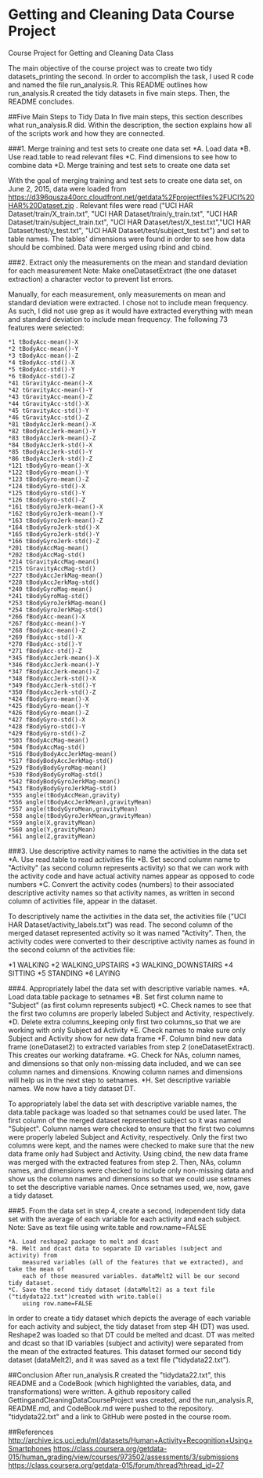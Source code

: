 # Getting and Cleaning Data Course Project
Course Project for Getting and Cleaning Data Class

The main objective of the course project was to create two tidy datasets_printing the second. 
In order to accomplish the task, I used R code and named the file run_analysis.R. This README outlines how
run_analysis.R created the tidy datasets in five main steps. Then, the README concludes.

##Five Main Steps to Tidy Data
In five main steps, this section describes what run_analysis.R did. Within the description, the section
explains how all of the scripts work and how they are connected. 

###1. Merge training and test sets to create one data set 
	*A. Load data
	*B. Use read.table to read relevant files
	*C. Find dimensions to see how to combine data
	*D. Merge training and test sets to create one data set

With the goal of merging training and test sets to create one data set, on June 2, 2015, data were loaded from
https://d396qusza40orc.cloudfront.net/getdata%2Fprojectfiles%2FUCI%20HAR%20Dataset.zip . 
Relevant files were read ("UCI HAR Dataset/train/X_train.txt", "UCI HAR Dataset/train/y_train.txt", 
"UCI HAR Dataset/train/subject_train.txt", "UCI HAR Dataset/test/X_test.txt","UCI HAR Dataset/test/y_test.txt",
"UCI HAR Dataset/test/subject_test.txt") and set to table names. The tables' dimensions were found in order
to see how data should be combined. Data were merged using rbind and cbind.

###2. Extract only the measurements on the mean and standard deviation for each measurement 
Note: Make oneDatasetExtract (the one dataset extraction) a character vector to prevent list errors.

Manually, for each measurement, only measurements on mean and standard deviation were extracted. I chose not 
to include mean frequency. As such, I did not use grep as it would have extracted everything with mean and 
standard deviation to include mean frequency. The following 73 features were selected:

	*1 tBodyAcc-mean()-X
	*2 tBodyAcc-mean()-Y
	*3 tBodyAcc-mean()-Z
	*4 tBodyAcc-std()-X
	*5 tBodyAcc-std()-Y
	*6 tBodyAcc-std()-Z
	*41 tGravityAcc-mean()-X
	*42 tGravityAcc-mean()-Y
	*43 tGravityAcc-mean()-Z
	*44 tGravityAcc-std()-X
	*45 tGravityAcc-std()-Y
	*46 tGravityAcc-std()-Z
	*81 tBodyAccJerk-mean()-X
	*82 tBodyAccJerk-mean()-Y
	*83 tBodyAccJerk-mean()-Z
	*84 tBodyAccJerk-std()-X
	*85 tBodyAccJerk-std()-Y
	*86 tBodyAccJerk-std()-Z
	*121 tBodyGyro-mean()-X
	*122 tBodyGyro-mean()-Y
	*123 tBodyGyro-mean()-Z
	*124 tBodyGyro-std()-X
	*125 tBodyGyro-std()-Y
	*126 tBodyGyro-std()-Z
	*161 tBodyGyroJerk-mean()-X
	*162 tBodyGyroJerk-mean()-Y
	*163 tBodyGyroJerk-mean()-Z
	*164 tBodyGyroJerk-std()-X
	*165 tBodyGyroJerk-std()-Y
	*166 tBodyGyroJerk-std()-Z
	*201 tBodyAccMag-mean()
	*202 tBodyAccMag-std()
	*214 tGravityAccMag-mean()
	*215 tGravityAccMag-std()
	*227 tBodyAccJerkMag-mean()
	*228 tBodyAccJerkMag-std()
	*240 tBodyGyroMag-mean()
	*241 tBodyGyroMag-std()
	*253 tBodyGyroJerkMag-mean()
	*254 tBodyGyroJerkMag-std()
	*266 fBodyAcc-mean()-X
	*267 fBodyAcc-mean()-Y
	*268 fBodyAcc-mean()-Z
	*269 fBodyAcc-std()-X
	*270 fBodyAcc-std()-Y
	*271 fBodyAcc-std()-Z
	*345 fBodyAccJerk-mean()-X
	*346 fBodyAccJerk-mean()-Y
	*347 fBodyAccJerk-mean()-Z
	*348 fBodyAccJerk-std()-X
	*349 fBodyAccJerk-std()-Y
	*350 fBodyAccJerk-std()-Z
	*424 fBodyGyro-mean()-X
	*425 fBodyGyro-mean()-Y
	*426 fBodyGyro-mean()-Z
	*427 fBodyGyro-std()-X
	*428 fBodyGyro-std()-Y
	*429 fBodyGyro-std()-Z
	*503 fBodyAccMag-mean()
	*504 fBodyAccMag-std()
	*516 fBodyBodyAccJerkMag-mean()
	*517 fBodyBodyAccJerkMag-std()
	*529 fBodyBodyGyroMag-mean()
	*530 fBodyBodyGyroMag-std()
	*542 fBodyBodyGyroJerkMag-mean()
	*543 fBodyBodyGyroJerkMag-std()
	*555 angle(tBodyAccMean,gravity)
	*556 angle(tBodyAccJerkMean),gravityMean)
	*557 angle(tBodyGyroMean,gravityMean)
	*558 angle(tBodyGyroJerkMean,gravityMean)
	*559 angle(X,gravityMean)
	*560 angle(Y,gravityMean)
	*561 angle(Z,gravityMean)
 
###3.  Use descriptive activity names to name the activities in the data set 
	*A. Use read.table to read activities file
	*B. Set second column name to "Activity" (as second column represents activity) 
		so that we can work with the activity code and have actual activity names appear 
		as opposed to code numbers
	*C. Convert the activity codes (numbers) to their associated descriptive activity names
		so that activity names, as written in second column of activities file, appear in the dataset.

To descriptively name the activities in the data set, the activities file 
("UCI HAR Dataset/activity_labels.txt") was read. The second column of the merged dataset 
represented activity so it was named "Activity". Then, the activity codes were converted to their descriptive 
activity names as found in the second column of the activities file:

   *1 WALKING
   *2 WALKING_UPSTAIRS
   *3 WALKING_DOWNSTAIRS
   *4 SITTING
   *5 STANDING
   *6 LAYING   

###4.  Appropriately label the data set with descriptive variable names. 
	*A. Load data.table package to setnames
	*B. Set first column name to "Subject" (as first column represents subject) 
	*C. Check names to see that the first two columns are properly labeled 
		Subject and Activity, respectively.
	*D. Delete extra columns_keeping only first two columns_so that we are working
		with only Subject ad Activity
	*E. Check names to make sure only Subject and Activity show for new data frame
	*F. Column bind new data frame (oneDataset2) to extracted variables from step 2 (oneDatasetExtract). 
		This creates our working dataframe.
	*G. Check for NAs, column names, and dimensions so that only non-missing data included, 
		and we can see column names and dimensions. Knowing column names and dimensions will 
		help us in the next step to setnames. 
	*H. Set descriptive variable names. We now have a tidy dataset DT.        

To appropriately label the data set with descriptive variable names, the data.table package was loaded so 
that setnames could be used later. The first column of the merged dataset represented subject so it was 
named "Subject". Column names were checked to ensure that the first two columns were properly labeled
Subject and Activity, respectively. Only the first two columns were kept, and the names were checked 
to make sure that the new data frame only had Subject and Activity. Using cbind, the new data frame was 
merged with the extracted features from step 2. Then, NAs, column names, and dimensions were checked 
to include only non-missing data and show us the column names and dimensions so that we could use
setnames to set the descriptive variable names. Once setnames used, we, now, gave a tidy dataset.

###5.  From the data set in step 4, create a second, independent tidy data set with the average of each variable for each activity and each subject. 
Note: Save as text file using write.table and row.name=FALSE 

	*A. Load reshape2 package to melt and dcast 
	*B. Melt and dcast data to separate ID variables (subject and activity) from 
		measured variables (all of the features that we extracted), and take the mean of 
		each of those measured variables. dataMelt2 will be our second tidy dataset.
	*C. Save the second tidy dataset (dataMelt2) as a text file  ("tidydata22.txt")created with write.table()
		using row.name=FALSE

In order to create a tidy dataset which depicts the average of each variable for each activity and subject,
the tidy dataset from step 4H (DT) was used. Reshape2 was loaded so that DT could be melted and dcast. 
DT was melted and dcast so that ID variables (subject and activity) were separated from the mean of the extracted features.
This dataset formed our second tidy dataset (dataMelt2), and it was saved as a text file ("tidydata22.txt").
  
##Conclusion 
After run_analysis.R created the "tidydata22.txt", this README and a CodeBook 
(which highlighted the variables, data, and transformations) were written. A github repository called 
GettingandCleaningDataCourseProject was created, and the run_analysis.R, README.md, and 
CodeBook.md were pushed to the repository. "tidydata22.txt" and a link to GitHub were 
posted in the course room.

##References
http://archive.ics.uci.edu/ml/datasets/Human+Activity+Recognition+Using+Smartphones
https://class.coursera.org/getdata-015/human_grading/view/courses/973502/assessments/3/submissions
https://class.coursera.org/getdata-015/forum/thread?thread_id=27